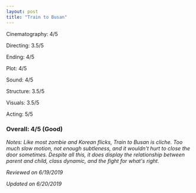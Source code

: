 ```yaml
---
layout: post
title: "Train to Busan"
---
```


Cinematography: 4/5

Directing: 3.5/5

Ending: 4/5

Plot: 4/5

Sound: 4/5

Structure: 3.5/5

Visuals: 3.5/5

Acting: 5/5

### Overall: 4/5 (Good)

*Notes: Like most zombie and Korean flicks, Train to Busan is cliche. Too much slow motion, not enough subtleness, and it
wouldn't hurt to close the door sometimes. Despite all this, it does display the relationship between parent and child, class dynamic,
and the fight for what's right.*

*Reviewed on 6/19/2019*

*Updated on 6/20/2019*

